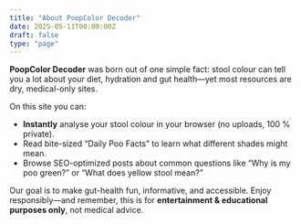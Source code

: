 ```yaml
---
title: "About PoopColor Decoder"
date: 2025-05-11T00:00:00Z
draft: false
type: "page"
---
```


**PoopColor Decoder** was born out of one simple fact: stool colour can tell you a lot about your diet, hydration and gut health—yet most resources are dry, medical-only sites.

On this site you can:

- **Instantly** analyse your stool colour in your browser (no uploads, 100 % private).  
- Read bite-sized “Daily Poo Facts” to learn what different shades might mean.  
- Browse SEO-optimized posts about common questions like “Why is my poo green?” or “What does yellow stool mean?”

Our goal is to make gut-health fun, informative, and accessible. Enjoy responsibly—and remember, this is for **entertainment & educational purposes only**, not medical advice.